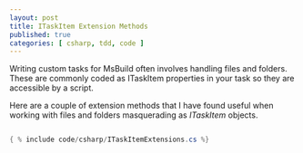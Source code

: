 ```yaml
---
layout: post
title: ITaskItem Extension Methods
published: true
categories: [ csharp, tdd, code ]
---
```


Writing custom tasks for MsBuild often involves handling files and folders. These are 
commonly coded as ITaskItem properties in your task so they are accessible by a script.

Here are a couple of extension methods that I have found useful when working with files and 
folders masquerading as *ITaskItem* objects.

```csharp

{ % include code/csharp/ITaskItemExtensions.cs %}

```
